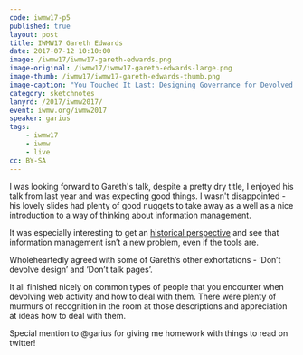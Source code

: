 ```yaml
---
code: iwmw17-p5
published: true
layout: post
title: IWMW17 Gareth Edwards
date: 2017-07-12 10:10:00
image: /iwmw17/iwmw17-gareth-edwards.png
image-original: /iwmw17/iwmw17-gareth-edwards-large.png
image-thumb: /iwmw17/iwmw17-gareth-edwards-thumb.png
image-caption: "You Touched It Last: Designing Governance for Devolved Institutions"
category: sketchnotes
lanyrd: /2017/iwmw2017/
event: iwmw.org/iwmw2017
speaker: garius
tags:
    - iwmw17
    - iwmw
    - live
cc: BY-SA
---
```


I was looking forward to Gareth's talk,  despite a pretty dry title, I enjoyed his talk from last year and was expecting good things. I wasn't disappointed - his lovely slides had plenty of good nuggets to take away as a well as a nice introduction to a way of thinking about information management.

It was especially interesting to get an [historical perspective][dowding] and see that information management isn’t a new problem, even if the tools are.

Wholeheartedly agreed with some of Gareth’s other exhortations - ‘Don’t devolve design’ and ‘Don’t talk pages’.

It all finished nicely on common types of people that you encounter when devolving web activity and how to deal with them. There were plenty of murmurs of recognition in the room at those descriptions and appreciation at ideas how to deal with them.

Special mention to @garius for giving me homework with things to read on twitter!


[dowding]:https://en.wikipedia.org/wiki/Dowding_system
